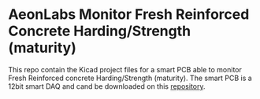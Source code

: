 # AeonLabs Monitor Fresh Reinforced Concrete Harding/Strength (maturity)
This repo contain the Kicad project files for a smart PCB able to monitor Fresh Reinforced concrete Harding/Strength (maturity). 
The smart PCB is a 12bit smart DAQ and cand be downloaded on this [repository](https://github.com/aeonSolutions/openScienceResearch-Smart-DAQ-Device-able-to-Upload-Live-Experimental-Sensor-Data-to-a-Data-Repo). 
